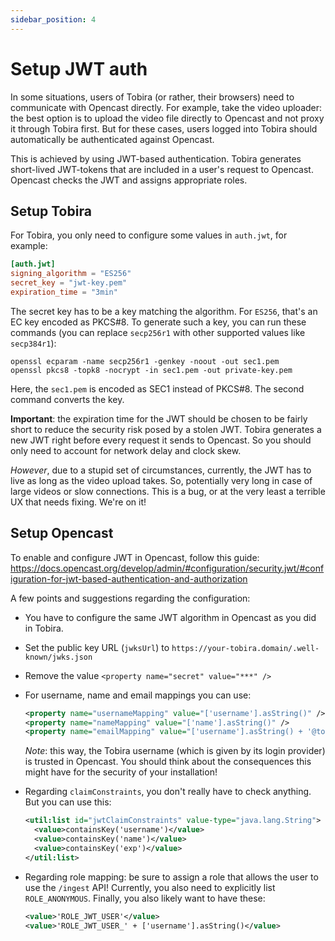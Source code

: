 ```yaml
---
sidebar_position: 4
---
```


# Setup JWT auth

In some situations, users of Tobira (or rather, their browsers) need to communicate with Opencast directly.
For example, take the video uploader:
the best option is to upload the video file directly to Opencast and not proxy it through Tobira first.
But for these cases, users logged into Tobira should automatically be authenticated against Opencast.

This is achieved by using JWT-based authentication.
Tobira generates short-lived JWT-tokens that are included in a user's request to Opencast.
Opencast checks the JWT and assigns appropriate roles.


## Setup Tobira

For Tobira, you only need to configure some values in `auth.jwt`, for example:

```toml
[auth.jwt]
signing_algorithm = "ES256"
secret_key = "jwt-key.pem"
expiration_time = "3min"
```

The secret key has to be a key matching the algorithm.
For `ES256`, that's an EC key encoded as PKCS#8.
To generate such a key, you can run these commands (you can replace `secp256r1` with other supported values like `secp384r1`):

```
openssl ecparam -name secp256r1 -genkey -noout -out sec1.pem
openssl pkcs8 -topk8 -nocrypt -in sec1.pem -out private-key.pem
```

Here, the `sec1.pem` is encoded as SEC1 instead of PKCS#8. The second command converts the key.

**Important**: the expiration time for the JWT should be chosen to be fairly short to reduce the security risk posed by a stolen JWT.
Tobira generates a new JWT right before every request it sends to Opencast.
So you should only need to account for network delay and clock skew.

*However*, due to a stupid set of circumstances, currently, the JWT has to live as long as the video upload takes.
So, potentially very long in case of large videos or slow connections.
This is a bug, or at the very least a terrible UX that needs fixing.
We're on it!


## Setup Opencast

To enable and configure JWT in Opencast, follow this guide:
https://docs.opencast.org/develop/admin/#configuration/security.jwt/#configuration-for-jwt-based-authentication-and-authorization

A few points and suggestions regarding the configuration:

- You have to configure the same JWT algorithm in Opencast as you did in Tobira.

- Set the public key URL (`jwksUrl`) to `https://your-tobira.domain/.well-known/jwks.json`

- Remove the value `<property name="secret" value="***" />`

- For username, name and email mappings you can use:
  ```xml
  <property name="usernameMapping" value="['username'].asString()" />
  <property name="nameMapping" value="['name'].asString()" />
  <property name="emailMapping" value="['username'].asString() + '@tobira.invalid'" />
  ```
  *Note*: this way, the Tobira username (which is given by its login provider) is trusted in Opencast.
You should think about the consequences this might have for the security of your installation!

- Regarding `claimConstraints`, you don't really have to check anything. But you can use this:
  ```xml
  <util:list id="jwtClaimConstraints" value-type="java.lang.String">
    <value>containsKey('username')</value>
    <value>containsKey('name')</value>
    <value>containsKey('exp')</value>
  </util:list>
  ```

- Regarding role mapping: be sure to assign a role that allows the user to use the `/ingest` API!
  Currently, you also need to explicitly list `ROLE_ANONYMOUS`.
  Finally, you also likely want to have these:
  ```xml
  <value>'ROLE_JWT_USER'</value>
  <value>'ROLE_JWT_USER_' + ['username'].asString()</value>
  ```
